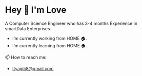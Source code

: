 # Hey 👋 I'm Love

A Computer Science Engineer who has 3-4 months Experience in smartData Enterprises.

-  I’m currently working from HOME 🏠.
-  I’m currently learning from HOME 🏠.

 📫 How to reach me: 
 
 - ltyagi58@gmail.com
 

